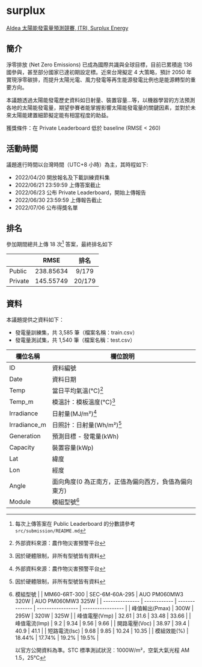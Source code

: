 # surplux

[AIdea 太陽能發電量預測競賽, ITRI, Surplux Energy](https://aidea-web.tw/topic/09679060-518a-4e6f-94db-53c7d8de8138)

## 簡介

淨零排放 (Net Zero Emissions) 已成為國際共識與全球目標，目前已累積逾 136 國參與，甚至部分國家已達初期設定標。近來台灣擬定 4 大策略，預計 2050 年實現淨零碳排，而提升太陽光電、風力發電等再生能源發電比例也是能源轉型的重要方向。

本議題透過太陽能發電歷史資料如日射量、裝置容量…等，以機器學習的方法預測各地的太陽能發電量，期望參賽者能掌握影響太陽能發電量的關鍵因素，並對於未來太陽能建置細節擬定能有相當程度的助益。

獲獎條件：在 Private Leaderboard 低於 baseline (RMSE < 260)

## 活動時間

議題進行時間以台灣時間（UTC+8 小時）為主，其時程如下:

- 2022/04/20 開放報名及下載訓練資料集
- 2022/06/21 23:59:59 上傳答案截止
- 2022/06/23 公布 Private Leaderboard，開始上傳報告
- 2022/06/30 23:59:59 上傳報告截止
- 2022/07/06 公布得獎名單

## 排名

參加期間總共上傳 18 次[^1] 答案，最終排名如下

| | RMSE | 排名 |
| :------ | :-------: | :----: |
| Public  | 238.85634 |  9/179 |
| Private | 145.55749 | 20/179 |

[^1]: 每次上傳答案在 Public Leaderboard 的分數請參考 `src/submission/README.md`
## 資料

本議題提供之資料如下：

- 發電量訓練集，共 3,585 筆（檔案名稱：train.csv）
- 發電量測試集，共 1,540 筆（檔案名稱：test.csv）

| 欄位名稱     | 欄位說明                                             |
| ------------ | ---------------------------------------------------- |
| ID           | 資料編號                                             |
| Date         | 資料日期                                             |
| Temp         | 當日平均氣溫(°C)[^2]                                |
| Temp_m       | 模溫計：模板溫度(°C)[^3]                            |
| Irradiance   | 日射量(MJ/m²)[^2]                                   |
| Irradiance_m | 日照計：日射量(Wh/m²)[^3]                           |
| Generation   | 預測目標 - 發電量(kWh)                               |
| Capacity     | 裝置容量(kWp)                                        |
| Lat          | 緯度                                                 |
| Lon          | 經度                                                 |
| Angle        | 面向角度(0 為正南方，正值為偏向西方，負值為偏向東方) |
| Module       | 模組型號[^4]                                        |

[^2]: 外部資料來源：農作物災害預警平台
[^3]: 因於硬體限制，非所有型號皆有資料
[^4]:
    模組型號
    | | MM60-6RT-300 | SEC-6M-60A-295 | AUO PM060MW3 320W | AUO PM060MW3 325W |
    | --------------- | ------------ | -------------- | ----------------- | ----------------- |
    | 峰值輸出(Pmax) | 300W | 295W | 320W | 325W |
    | 峰值電壓(Vmp) | 32.61 | 31.6 | 33.48 | 33.66 |
    | 峰值電流(Imp) | 9.2 | 9.34 | 9.56 | 9.66 |
    | 開路電壓(Voc) | 38.97 | 39.4 | 40.9 | 41.1 |
    | 短路電流(Isc) | 9.68 | 9.85 | 10.24 | 10.35 |
    | 模組效能(%) | 18.44% | 17.74% | 19.2% | 19.5% |

    以官方公開資料為準。STC 標準測試狀況︰1000W/m²，空氣大氣光程 AM 1.5，25℃
